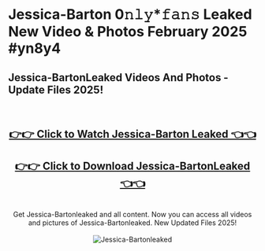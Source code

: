 # Jessica-Barton 0𝚗𝚕𝚢*𝚏𝚊𝚗𝚜 Leaked New Video & Photos February 2025 #yn8y4

<h2>Jessica-BartonLeaked Videos And Photos - Update Files 2025!</h2>
<br>
<div align="center">
<h2><a href="https://mediaupload.pro?title=Jessica-Barton&ref=11F" rel="nofollow">👉👉 Click to Watch Jessica-Barton Leaked 👈👈</a></h2>
<h2><a href="https://mediaupload.pro?title=Jessica-Barton&ref=11F" rel="nofollow">👉👉 Click to Download Jessica-BartonLeaked 👈👈</a></h2>
<br>
Get Jessica-Bartonleaked and all content. Now you can access all videos and pictures of Jessica-Bartonleaked. New Updated Files 2025!
<br>
<br>
<a href="https://mediaupload.pro?title=Jessica-Barton&ref=11F" rel="nofollow" data-target="animated-image.originalLink"><img src="https://i.ibb.co/Gkj2r4b/banner.png" alt="Jessica-Bartonleaked" style="max-width: 100%; display: inline-block;" data-target="animated-image.originalImage"></a>
</div>
<br>

